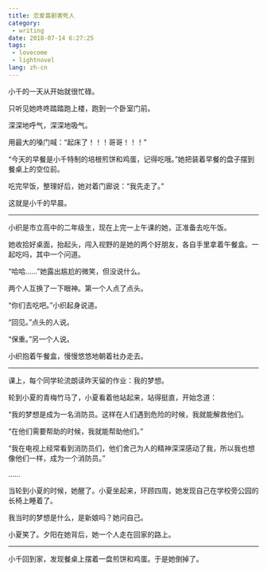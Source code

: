 ```yaml
---
title: 恋爱喜剧害死人
category: 
 - writing
date: 2018-07-14 6:27:25
tags:
 - lovecome
 - lightnovel
lang: zh-cn
---
```

小千的一天从开始就很忙碌。

只听见她咚咚踏踏跑上楼，跑到一个卧室门前。

深深地呼气，深深地吸气。

用最大的嗓门喊：“起床了！！！哥哥！！！”

“今天的早餐是小千特制的培根煎饼和鸡蛋，记得吃哦。”她把装着早餐的盘子摆到餐桌上的空位前。

吃完早饭，整理好后，她对着门廊说：“我先走了。”

这就是小千的早晨。

---

小织是市立高中的二年级生，现在上完一上午课的她，正准备去吃午饭。

她收拾好桌面，抬起头，闯入视野的是她的两个好朋友，各自手里拿着午餐盒。一起吃吗，其中一个问道。

“哈哈……”她露出尴尬的微笑，但没说什么。

两个人互换了一下眼神。第一个人点了点头。

“你们去吃吧。”小织起身说道。

“回见。”点头的人说。

“保重。”另一个人说。

小织抱着午餐盒，慢慢悠悠地朝着社办走去。

---

课上，每个同学轮流朗读昨天留的作业：我的梦想。

轮到小夏的青梅竹马了，小夏看着他站起来，站得挺直，开始念道：

“我的梦想是成为一名消防员。这样在人们遇到危险的时候，我就能解救他们。

“在他们需要帮助的时候，我就能帮助他们。”

“我在电视上经常看到消防员们，他们舍己为人的精神深深感动了我，所以我也想像他们一样，成为一个消防员。”

……

当轮到小夏的时候，她醒了。小夏坐起来，环顾四周，她发现自己在学校旁公园的长椅上睡着了。

我当时的梦想是什么，是新娘吗？她问自己。

小夏笑了。夕阳在她背后，她一个人走在回家的路上。

---

小千回到家，发现餐桌上摆着一盘煎饼和鸡蛋。于是她倒掉了。